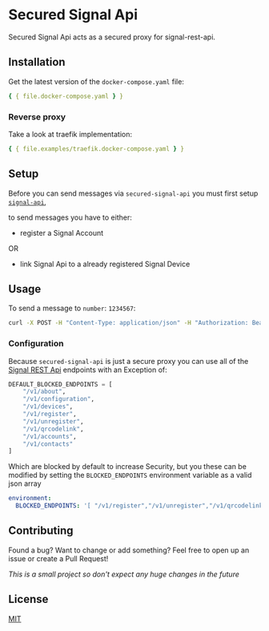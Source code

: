 # Secured Signal Api

Secured Signal Api acts as a secured proxy for signal-rest-api.

## Installation

Get the latest version of the `docker-compose.yaml` file:

```yaml
{ { file.docker-compose.yaml } }
```

### Reverse proxy

Take a look at traefik implementation:

```yaml
{ { file.examples/traefik.docker-compose.yaml } }
```

## Setup

Before you can send messages via `secured-signal-api` you must first setup [`signal-api`](https://github.com/bbernhard/signal-cli-rest-api/blob/master/doc/EXAMPLES.md),

to send messages you have to either:

- register a Signal Account

OR

- link Signal Api to a already registered Signal Device

## Usage

To send a message to `number`: `1234567`:

```bash
curl -X POST -H "Content-Type: application/json" -H "Authorization: Bearer TOKEN" -d '{"message": "Hello World!", "recipients": ["1234567"]}' http://signal-api:8880/v2/send
```

### Configuration

Because `secured-signal-api` is just a secure proxy you can use all of the [Signal REST Api](https://github.com/bbernhard/signal-cli-rest-api/blob/master/doc/EXAMPLES.md) endpoints with an Exception of:

```python
DEFAULT_BLOCKED_ENDPOINTS = [
    "/v1/about",
    "/v1/configuration",
    "/v1/devices",
    "/v1/register",
    "/v1/unregister",
    "/v1/qrcodelink",
    "/v1/accounts",
    "/v1/contacts"
]
```

Which are blocked by default to increase Security, but you these can be modified by setting the `BLOCKED_ENDPOINTS` environment variable as a valid json array

```yaml
environment:
  BLOCKED_ENDPOINTS: '[ "/v1/register","/v1/unregister","/v1/qrcodelink","/v1/contacts" ]'
```

## Contributing

Found a bug? Want to change or add something?
Feel free to open up an issue or create a Pull Request!

_This is a small project so don't expect any huge changes in the future_

## License

[MIT](https://choosealicense.com/licenses/mit/)

